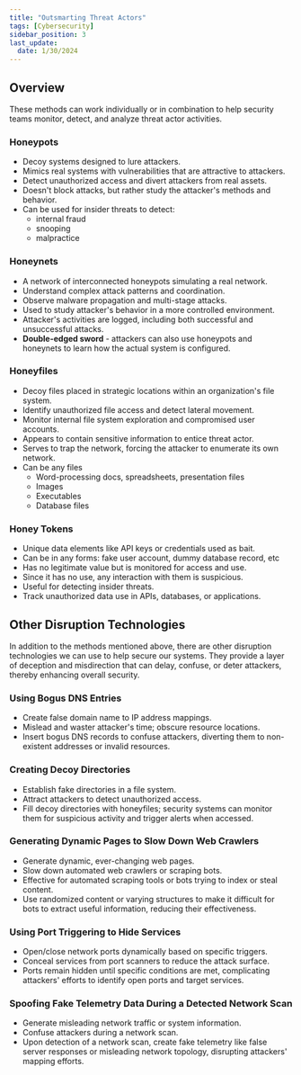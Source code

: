 ```yaml
---
title: "Outsmarting Threat Actors"
tags: [Cybersecurity]
sidebar_position: 3
last_update:
  date: 1/30/2024
---
```



## Overview

These methods can work individually or in combination to help security teams monitor, detect, and analyze threat actor activities.

### Honeypots

- Decoy systems designed to lure attackers.
- Mimics real systems with vulnerabilities that are attractive to attackers.
- Detect unauthorized access and divert attackers from real assets.
- Doesn't block attacks, but rather study the attacker's methods and behavior.
- Can be used for insider threats to detect:
  - internal fraud
  - snooping
  - malpractice

### Honeynets

- A network of interconnected honeypots simulating a real network.
- Understand complex attack patterns and coordination.
- Observe malware propagation and multi-stage attacks.
- Used to study attacker's behavior in a more controlled environment.
- Attacker's activities are logged, including both successful and unsuccessful attacks.
- **Double-edged sword** - attackers can also use honeypots and honeynets to learn how the actual system is configured. 

### Honeyfiles

- Decoy files placed in strategic locations within an organization's file system.
- Identify unauthorized file access and detect lateral movement.
- Monitor internal file system exploration and compromised user accounts.
- Appears to contain sensitive information to entice threat actor.
- Serves to trap the network, forcing the attacker to enumerate its own network.
- Can be any files 
  - Word-processing docs, spreadsheets, presentation files 
  - Images
  - Executables 
  - Database files

### Honey Tokens

- Unique data elements like API keys or credentials used as bait.
- Can be in any forms: fake user account, dummy database record, etc
- Has no legitimate value but is monitored for access and use. 
- Since it has no use, any interaction with them is suspicious.
- Useful for detecting insider threats.
- Track unauthorized data use in APIs, databases, or applications.

## Other Disruption Technologies 

In addition to the methods mentioned above, there are other disruption technologies we can use to help secure our systems. They provide a layer of deception and misdirection that can delay, confuse, or deter attackers, thereby enhancing overall security.

### Using Bogus DNS Entries

- Create false domain name to IP address mappings.
- Mislead and waster attacker's time; obscure resource locations.
- Insert bogus DNS records to confuse attackers, diverting them to non-existent addresses or invalid resources.

### Creating Decoy Directories

- Establish fake directories in a file system.
- Attract attackers to detect unauthorized access.
- Fill decoy directories with honeyfiles; security systems can monitor them for suspicious activity and trigger alerts when accessed.

### Generating Dynamic Pages to Slow Down Web Crawlers

- Generate dynamic, ever-changing web pages.
- Slow down automated web crawlers or scraping bots.
- Effective for automated scraping tools or bots trying to index or steal content.
- Use randomized content or varying structures to make it difficult for bots to extract useful information, reducing their effectiveness.

### Using Port Triggering to Hide Services

- Open/close network ports dynamically based on specific triggers.
- Conceal services from port scanners to reduce the attack surface.
- Ports remain hidden until specific conditions are met, complicating attackers' efforts to identify open ports and target services.

### Spoofing Fake Telemetry Data During a Detected Network Scan

- Generate misleading network traffic or system information.
- Confuse attackers during a network scan.
- Upon detection of a network scan, create fake telemetry like false server responses or 
misleading network topology, disrupting attackers' mapping efforts.



